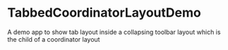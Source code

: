 # TabbedCoordinatorLayoutDemo
A demo app to show tab layout inside a collapsing toolbar layout which is the child of a coordinator layout
